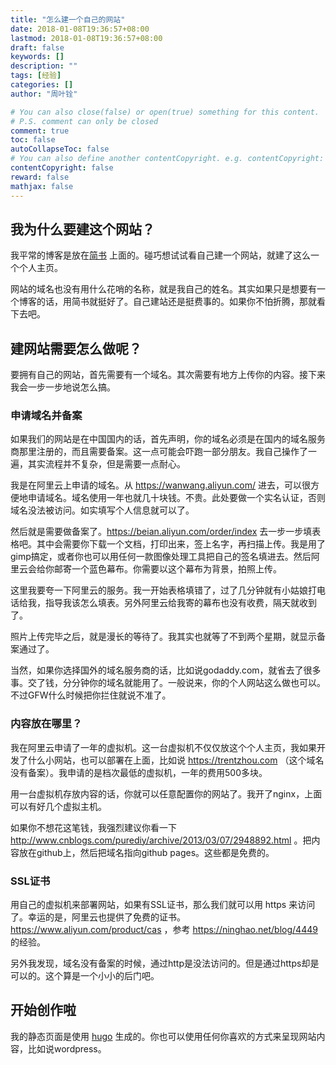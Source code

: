 ```yaml
---
title: "怎么建一个自己的网站"
date: 2018-01-08T19:36:57+08:00
lastmod: 2018-01-08T19:36:57+08:00
draft: false
keywords: []
description: ""
tags: [经验]
categories: []
author: "周叶铨"

# You can also close(false) or open(true) something for this content.
# P.S. comment can only be closed
comment: true
toc: false
autoCollapseToc: false
# You can also define another contentCopyright. e.g. contentCopyright: "This is another copyright."
contentCopyright: false
reward: false
mathjax: false
---
```


## 我为什么要建这个网站？

我平常的博客是放在[简书](https://www.jianshu.com/nb/2052563?order_by=seq) 上面的。碰巧想试试看自己建一个网站，就建了这么一个个人主页。

网站的域名也没有用什么花哨的名称，就是我自己的姓名。其实如果只是想要有一个博客的话，用简书就挺好了。自己建站还是挺费事的。如果你不怕折腾，那就看下去吧。

## 建网站需要怎么做呢？

要拥有自己的网站，首先需要有一个域名。其次需要有地方上传你的内容。接下来我会一步一步地说怎么搞。

### 申请域名并备案

如果我们的网站是在中国国内的话，首先声明，你的域名必须是在国内的域名服务商那里注册的，而且需要备案。这一点可能会吓跑一部分朋友。我自己操作了一遍，其实流程并不复杂，但是需要一点耐心。

我是在阿里云上申请的域名。从 https://wanwang.aliyun.com/ 进去，可以很方便地申请域名。域名使用一年也就几十块钱。不贵。此处要做一个实名认证，否则域名没法被访问。如实填写个人信息就可以了。

然后就是需要做备案了。https://beian.aliyun.com/order/index 去一步一步填表格吧。其中会需要你下载一个文档，打印出来，签上名字，再扫描上传。我是用了gimp搞定，或者你也可以用任何一款图像处理工具把自己的签名填进去。然后阿里云会给你邮寄一个蓝色幕布。你需要以这个幕布为背景，拍照上传。

这里我要夸一下阿里云的服务。我一开始表格填错了，过了几分钟就有小姑娘打电话给我，指导我该怎么填表。另外阿里云给我寄的幕布也没有收费，隔天就收到了。

照片上传完毕之后，就是漫长的等待了。我其实也就等了不到两个星期，就显示备案通过了。

当然，如果你选择国外的域名服务商的话，比如说godaddy.com，就省去了很多事。交了钱，分分钟你的域名就能用了。一般说来，你的个人网站这么做也可以。不过GFW什么时候把你拦住就说不准了。

### 内容放在哪里？

我在阿里云申请了一年的虚拟机。这一台虚拟机不仅仅放这个个人主页，我如果开发了什么小网站，也可以部署在上面，比如说 https://trentzhou.com （这个域名没有备案）。我申请的是档次最低的虚拟机，一年的费用500多块。

用一台虚拟机存放内容的话，你就可以任意配置你的网站了。我开了nginx，上面可以有好几个虚拟主机。

如果你不想花这笔钱，我强烈建议你看一下 http://www.cnblogs.com/purediy/archive/2013/03/07/2948892.html 。把内容放在github上，然后把域名指向github pages。这些都是免费的。

### SSL证书

用自己的虚拟机来部署网站，如果有SSL证书，那么我们就可以用 https 来访问了。幸运的是，阿里云也提供了免费的证书。https://www.aliyun.com/product/cas ，参考 https://ninghao.net/blog/4449 的经验。

另外我发现，域名没有备案的时候，通过http是没法访问的。但是通过https却是可以的。这个算是一个小小的后门吧。

## 开始创作啦

我的静态页面是使用 [hugo](http://gohugo.io/) 生成的。你也可以使用任何你喜欢的方式来呈现网站内容，比如说wordpress。
